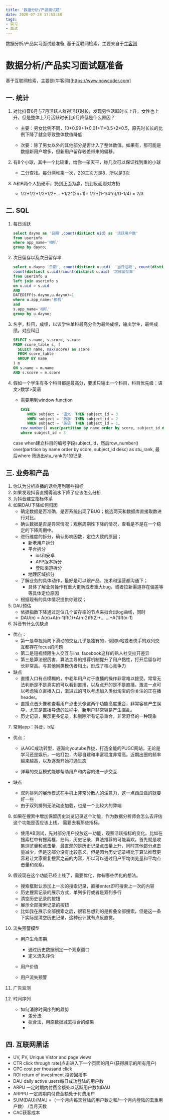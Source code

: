 ```yaml
---
title: '数据分析/产品面试题'
date: 2020-07-28 17:53:58
tags:
- 实习
- 面试
---
```

数据分析/产品实习面试题准备, 基于互联网检索，主要来自于[牛客网](https://www.nowcoder.com)
<!-- more -->
# 数据分析/产品实习面试题准备
基于互联网检索，主要是(牛客网)[https://www.nowcoder.com]

## 一. 统计

1. 对比抖音6月与7月活跃人群得活跃时长，发现男性活跃时长上升，女性也上升，但是整体上7月活跃时长比6月降低是什么原因？

   * 主要：男女比例不同，10\*0.99+1\*0.01>11\*0.5+2\*0.5，原先时长长的比例下降了就会导致整体数值降低

   * 次要：除了男女以外的其他部分是否计入了整体数值。如果有，那可能是数据新用户增多，但新用户留存较差带来的偏移。
2. 有8个小球，其中一个比较重，给你一架天平，称几次可以保证找到重的小球

   * 二分查找。每分两堆乘一次，2的三次方是8，所以是3次
3. A和B两个人扔硬币，扔到正面为赢，扔到反面则对方扔
   * 1/2+1/2\*1/2*1/2+... +1/2^(2n+1)= 1/2\*(1-1/4^n)/(1-1/4) = 2/3

## 二. SQL

1. 每日活跃

   ```sql
   select dayno as '日期',count(distinct uid) as '活跃用户数'
   from userinfo 
   where app_name='相机'
   group by dayno;
   ```

2. 次日留存以及次日留存率

   ```sql
   select u.dayno '日期', count(distinct u.uid)  '当日活跃', count(distinct s.uid) '次日留存', 
   count(distinct s.uid)/count(distinct u.uid) '次日留存率'
   from userinfo u
   left join userinfo s 
   on u.uid = s.uid
   AND
   DATEDIFF(s.dayno,u.dayno)=1
   where u.app_name='相机'
   and
   s.app_name='相机'
   group by u.dayno;
   ```

3. 名字，科目，成绩，以该学生单科最高分作为最终成绩，输出学生，最终成绩，对应科目

   ```sql
   SELECT s.name, s.score, s.cate
   FROM score_table s, (
     SELECT name, max(score) as score
     FROM score_table
     GROUP BY name
   ) m 
   ON s.name = m.name
   AND s.score = m.score
   ```

4. 假如一个学生有多个科目都是最高分，要求只输出一个科目，科目优先级：语文>数学>英语

   * 需要用到window function

     ```sql
     CASE 
     	WHEN subject = '语文' THEN subject_id = 3
     	WHEN subject = '数学' THEN subject_id = 2
     	WHEN subject = '英语' THEN subject_id = 1,
     row_number() over(partition by name order by score, subject_id desc) as stu_rank
     where subject_id = 3
     ```

     

   case when建立科目的编号字段subject_id，然后row_number() over(partition by name order by score, subject_id desc) as stu_rank, 最后where 筛选出stu_rank为1的记录

## 三. 业务和产品

1. 你认为分析直播的话会用到哪些指标
2. 如果发现抖音直播得流水下降了应该怎么分析
3. 为抖音建立指标体系
4. 如果DAU下降如何归因
   * 确定数据是否准确，是否系统出现了BUG；挑选两天和数据库直接取数进行对比。
   * 确认数据是否是异常情况；观察周期性下降的情况，查看是不是在一个稳定的下降周期中。
   * 进行维度的拆分，确认影响因数，定位大致的原因；
     * 新老用户拆分
     * 平台拆分
       * ios和安卓
       * APP版本拆分
       * 登陆渠道拆分
     * 地理区域拆分
   * 了解业务的具体动作，最好是可以跟产品、技术和运营都沟通下；
     * 具体了解业务操作有重大更新或者重大bug，或者拉新渠道存在偏差等等具体定位原因
   * 根据现有的具体情况提供你建议；
5. DAU预估
   * 依据指数下降通过定位几个留存率的节点来拟合出log曲线，同时
   * DAU(n) = A(n)+A(n-1)R(1)+A(n-2)R(2)+… …+A(1)R(n-1)
6. 抖音有什么优缺点

* 优点：
  * 第一是单视频向下滑动的交互几乎是独有的，例如b站或者快手的双列交互都存在focus的问题
  * 第二是短视频陌生人交互与ins, facebook这样的熟人社交拉开差异
  * 第三是算法很厉害，算法主导的推荐机制提升了用户黏性，打开后留存时长非常高。与其他同类模仿者相比，形成了核心竞争力
* 缺点
  * 直播入口有点模糊的，中老年用户对于直播的操作非常难以接受。常常无法判断是不是真实的可以看到直播，以及点开的是不是直播。激进一点可以考虑独立直播入口，渐进式的可以考虑加入类似淘宝的你关注的正在播header。
  * 直播点击头像和查看用户点击头像这两个功能高度重合，非常容易产生误导，尤其是直播导流的过程中，新用户非常容易产生混乱。
  * 历史记录，展示更多记录，和删除所有记录重合，非常奇怪的一种现象

7. 常用app：抖音，b站

* 优点：

  * 从AGC成功转型，逐渐向youtube靠拢，打造全能的PUGC网站，无论是学习还是娱乐，一站打包，内容自建和丰富程度非常高。近期出圈的频率越来越高，以及逐渐开始打通生态

  * 弹幕的交互模式能够帮助用户和内容的进一步交互

* 缺点
  * 双列排列的展示模式在手机上非常分散人的注意力，这一点西瓜做的就要好一些
  * 由于双列排列无法动态加载，也是一个比较大的弊端

8. 如果在搜索中增加保留历史浏览记录这个功能，作为数据分析师会怎么去评估这个功能是否应该上线， 需要去看那些指标。

   * 使用AB测试，先对部分用户投放这一功能，观察活跃指标的变化。比如在搜索栏中有搜索框，扫码，历史记录，算法推荐的可能喜欢。首先就是收集浏览量和点击量，最直观的是历史记录点击量上升，同时其他部分点击量减少，但是这部分没有比较意义。但是因为历史记录相比于算法推荐更容易让大家重复搜索之前的内容，所以可以通过用户平均浏览量和平均点击量和观察。

9. 假设现在这个功能已经上线了，需要优化，你有哪些优化的想法。

   * 搜索框默认添加上一次的搜索记录，直接enter即可搜索上一次的内容
   * 历史搜索记录的展示方式，单列多行或者是双列多行
   * 清空历史记录的按钮
   * 展示全部搜索记录的按钮
   * 比如我在展示全部搜索之后，很容易想到的是折叠全部搜索，但是这一条下实际是清空历史记录，这种设计就有点反直觉。

10. 流失预警模型

    * 用户生命周期
      * 通过历史数据制定一个观察窗口
      * 定义流失评价

    * 用户价值
    * 用户流失预警

11. 广告监测

12. 时间序列

    * 如何消除时间序列的趋势
      * 差分法
      * 拟合法，用原数据减去拟合的结果
      * 

## 四. 互联网黑话

* UV, PV, Unique Vistor and page views
* CTR click through rate(点击进入下一个页面的用户/获得展示的所有用户)
* CPC cost per thousand click
* ROI return of investment 投资回报率
* DAU daily active users每日成功登陆的用户数
* ARPU 一定时期内付费金额处以活跃用户数如DAU
* ARPPU 一定周期内付费金额处于付费用户
* SUM(DAU)/MAU =（一个月内每天登陆的用户数之和/一个月内登陆的去重用户数） /当月天数 
* CAC获客成本
